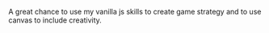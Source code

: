 A great chance to use my vanilla js skills to create game strategy and to use canvas to include creativity. 